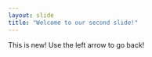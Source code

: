 ```yaml
---
layout: slide
title: "Welcome to our second slide!"
---
```

This is new!
Use the left arrow to go back!

